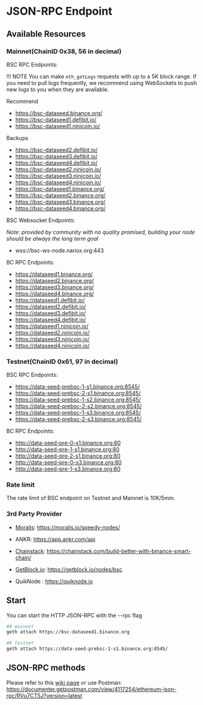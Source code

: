 # JSON-RPC Endpoint

## Available Resources

### Mainnet(ChainID 0x38, 56 in decimal)

BSC RPC Endpoints:

!!! NOTE
	You can make `eth_getLogs` requests with up to a 5K block range.
	If you need to pull logs frequently, we recommend using WebSockets to push new logs to you when they are available.

Recommend

* https://bsc-dataseed.binance.org/
* https://bsc-dataseed1.defibit.io/
* https://bsc-dataseed1.ninicoin.io/


Backups

* https://bsc-dataseed2.defibit.io/
* https://bsc-dataseed3.defibit.io/
* https://bsc-dataseed4.defibit.io/
* https://bsc-dataseed2.ninicoin.io/
* https://bsc-dataseed3.ninicoin.io/
* https://bsc-dataseed4.ninicoin.io/
* https://bsc-dataseed1.binance.org/
* https://bsc-dataseed2.binance.org/
* https://bsc-dataseed3.binance.org/
* https://bsc-dataseed4.binance.org/

BSC Websocket Endpoints:

*Note: provided by community with no quality promised, building your node should be always the long term goal*

* wss://bsc-ws-node.nariox.org:443


BC RPC Endpoints:

* https://dataseed1.binance.org/
* https://dataseed2.binance.org/
* https://dataseed3.binance.org/
* https://dataseed4.binance.org/
* https://dataseed1.defibit.io/
* https://dataseed2.defibit.io/
* https://dataseed3.defibit.io/
* https://dataseed4.defibit.io/
* https://dataseed1.ninicoin.io/
* https://dataseed2.ninicoin.io/
* https://dataseed3.ninicoin.io/
* https://dataseed4.ninicoin.io/


### Testnet(ChainID 0x61, 97 in decimal)

BSC RPC Endpoints:

* https://data-seed-prebsc-1-s1.binance.org:8545/
* https://data-seed-prebsc-2-s1.binance.org:8545/
* https://data-seed-prebsc-1-s2.binance.org:8545/
* https://data-seed-prebsc-2-s2.binance.org:8545/
* https://data-seed-prebsc-1-s3.binance.org:8545/
* https://data-seed-prebsc-2-s3.binance.org:8545/

BC RPC Endpoints:

*  http://data-seed-pre-0-s1.binance.org:80
*  http://data-seed-pre-1-s1.binance.org:80
*  http://data-seed-pre-2-s1.binance.org:80
*  http://data-seed-pre-0-s3.binance.org:80
*  http://data-seed-pre-1-s3.binance.org:80

### Rate limit

The rate limit of BSC endpoint on Testnet and Mainnet is 10K/5min.

### 3rd Party Provider

* [Moralis](https://moralis.io/): <https://moralis.io/speedy-nodes/>

* ANKR: <https://app.ankr.com/api>

* [Chainstack](https://chainstack.com/): <https://chainstack.com/build-better-with-binance-smart-chain/>

* [GetBlock.io](https://getblock.io/): <https://getblock.io/nodes/bsc>

* QuikNode : <https://quiknode.io>


## Start

You can start the HTTP JSON-RPC with the --rpc flag
```bash
## mainnet
geth attach https://bsc-dataseed1.binance.org

## testnet
geth attach https://data-seed-prebsc-1-s1.binance.org:8545/
```

## JSON-RPC methods

Please refer to this [wiki page](https://github.com/ethereum/wiki/wiki/JSON-RPC) or use Postman: <https://documenter.getpostman.com/view/4117254/ethereum-json-rpc/RVu7CT5J?version=latest>
